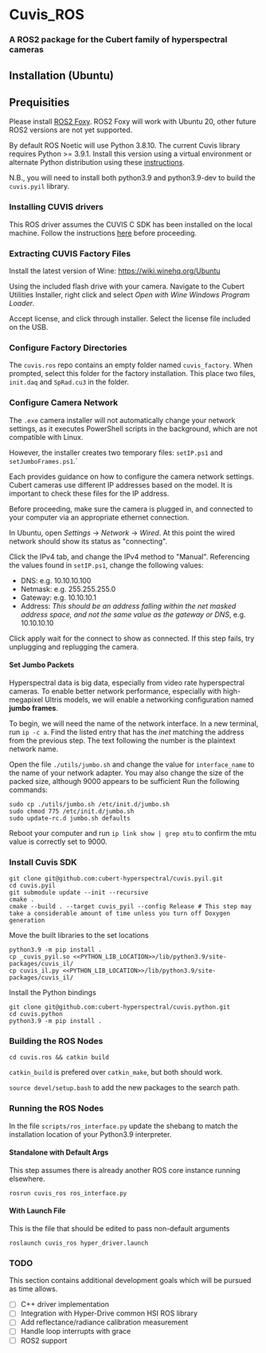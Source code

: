 # Cuvis_ROS

### A ROS2 package for the Cubert family of hyperspectral cameras

## Installation (Ubuntu)

## Prequisities

Please install [ROS2 Foxy](https://docs.ros.org/en/foxy/Installation/Ubuntu-Install-Debians.html). ROS2 Foxy will work with Ubuntu 20, other future ROS2 versions are not yet supported.


By default ROS Noetic will use Python 3.8.10. The current Cuvis library requires Python >= 3.9.1. Install this version using a virtual environment or alternate Python distribution using these [instructions](https://linuxize.com/post/how-to-install-python-3-9-on-ubuntu-20-04/).

N.B., you will need to install both python3.9 and python3.9-dev to build the `cuvis.pyil` library.



### Installing CUVIS drivers

This ROS driver assumes the CUVIS C SDK has been installed on the local machine. Follow the instructions [here](https://cloud.cubert-gmbh.de/index.php/s/m1WfR66TjcGl96z) before proceeding.

### Extracting CUVIS Factory Files

Install the latest version of Wine: https://wiki.winehq.org/Ubuntu

Using the included flash drive with your camera. Navigate to the Cubert Utilities Installer, right click and select _Open with Wine Windows Program Loader_.

Accept license, and click through installer. Select the license file included on the USB.

### Configure Factory Directories

The `cuvis.ros` repo contains an empty folder named `cuvis_factory`. When prompted, select this folder for the factory installation. This place two files, `init.daq` and `SpRad.cu3` in the folder.

### Configure Camera Network

The `.exe` camera installer will not automatically change your network settings, as it executes PowerShell scripts in the background, which are not compatible with Linux.

However, the installer creates two temporary files: `setIP.ps1` and `setJumboFrames.ps1`.`

Each provides guidance on how to configure the camera network settings. Cubert cameras use different IP addresses based on the model. It is important to check these files for the IP address.

Before proceeding, make sure the camera is plugged in, and connected to your computer via an appropriate ethernet connection.

In Ubuntu, open *Settings* -> *Network* -> *Wired*. At this point the wired network should show its status as "connecting".

Click the IPv4 tab, and change the IPv4 method to "Manual". Referencing the values found in `setIP.ps1`, change the following values:

- DNS: e.g. 10.10.10.100
- Netmask: e.g. 255.255.255.0
- Gateway: e.g. 10.10.10.1
- Address: *This should be an address falling within the net masked address space, and not the same value as the gateway or DNS*, e.g. 10.10.10.10


Click apply wait for the connect to show as connected. If this step fails, try unplugging and replugging the camera.

#### Set Jumbo Packets

Hyperspectral data is big data, especially from video rate hyperspectral cameras. To enable better network performance, especially with high-megapixel Ultris models, we will enable a networking configuration named **jumbo frames**.

To begin, we will need the name of the network interface. In a new terminal, run `ip -c a`. Find the listed entry that has the *inet* matching the address from the previous step. The text following the number is the plaintext network name.

Open the file `./utils/jumbo.sh` and change the value for `interface_name` to the name of your network adapter. You may also change the size of the packed size, although 9000 appears to be sufficient Run the following commands:

```
sudo cp ./utils/jumbo.sh /etc/init.d/jumbo.sh
sudo chmod 775 /etc/init.d/jumbo.sh
sudo update-rc.d jumbo.sh defaults
```
Reboot your computer and run `ip link show | grep mtu` to confirm the mtu value is correctly set to 9000.

### Install Cuvis SDK
```
git clone git@github.com:cubert-hyperspectral/cuvis.pyil.git
cd cuvis.pyil
git submodule update --init --recursive
cmake .
cmake --build . --target cuvis_pyil --config Release # This step may take a considerable amount of time unless you turn off Doxygen generation
```
Move the built libraries to the set locations

```
python3.9 -m pip install .
cp _cuvis_pyil.so <<PYTHON_LIB_LOCATION>>/lib/python3.9/site-packages/cuvis_il/
cp cuvis_il.py <<PYTHON_LIB_LOCATION>>/lib/python3.9/site-packages/cuvis_il/
```
Install the Python bindings

```
git clone git@github.com:cubert-hyperspectral/cuvis.python.git
cd cuvis.python
python3.9 -m pip install .
```

### Building the ROS Nodes

`cd cuvis.ros && catkin build`

`catkin_build` is prefered over `catkin_make`, but both should work.

`source devel/setup.bash` to add the new packages to the search path.

### Running the ROS Nodes

In the file `scripts/ros_interface.py` update the shebang to match the installation location of your Python3.9 interpreter.

#### Standalone with Default Args

This step assumes there is already another ROS core instance running elsewhere.

`rosrun cuvis_ros ros_interface.py`

#### With Launch File

This is the file that should be edited to pass non-default arguments

`roslaunch cuvis_ros hyper_driver.launch`


### TODO

This section contains additional development goals which will be pursued as time allows.

- [ ] C++ driver implementation
- [ ] Integration with Hyper-Drive common HSI ROS library
- [ ] Add reflectance/radiance calibration measurement
- [ ] Handle loop interrupts with grace
- [ ] ROS2 support